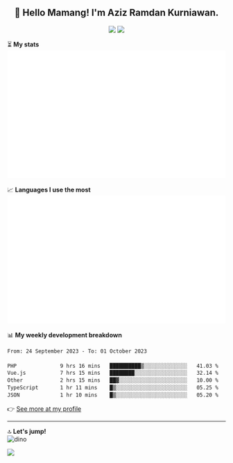 <h2 align="center">👋 Hello Mamang! I'm Aziz Ramdan Kurniawan.</h2>  
<p align="center">
  <img src="https://komarev.com/ghpvc/?username=azizramdan">
  <img src="https://wakatime.com/badge/user/90056fa0-4c31-4eca-954e-2a3ac05896f9.svg">
</p>
    
⏳ **My stats**  
![](https://raw.githubusercontent.com/azizramdan/github-stats/master/generated/overview.svg#gh-dark-mode-only)

📈 **Languages I use the most**  
![](https://raw.githubusercontent.com/azizramdan/github-stats/master/generated/languages.svg#gh-dark-mode-only)

📊 **My weekly development breakdown**
<!--START_SECTION:waka-->

```txt
From: 24 September 2023 - To: 01 October 2023

PHP              9 hrs 16 mins   ██████████▒░░░░░░░░░░░░░░   41.03 %
Vue.js           7 hrs 15 mins   ████████░░░░░░░░░░░░░░░░░   32.14 %
Other            2 hrs 15 mins   ██▓░░░░░░░░░░░░░░░░░░░░░░   10.00 %
TypeScript       1 hr 11 mins    █▒░░░░░░░░░░░░░░░░░░░░░░░   05.25 %
JSON             1 hr 10 mins    █▒░░░░░░░░░░░░░░░░░░░░░░░   05.20 %
```

<!--END_SECTION:waka-->
👉 [See more at my profile](https://wakatime.com/@azizramdan)
***
🔝 **Let's jump!**  
![dino](https://raw.githubusercontent.com/azizramdan/azizramdan/master/dino.gif)  

![](https://hit.yhype.me/github/profile?user_id=27954794)
